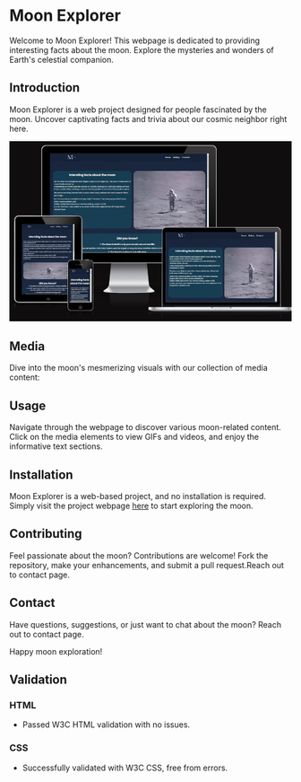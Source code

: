 # Moon Explorer

Welcome to Moon Explorer! This webpage is dedicated to providing interesting facts about the moon. Explore the mysteries and wonders of Earth's celestial companion.

## Introduction
Moon Explorer is a web project designed for people fascinated by the moon. Uncover captivating facts and trivia about our cosmic neighbor right here.

![img](assets/images/bilde.png)
## Media
Dive into the moon's mesmerizing visuals with our collection of media content:

## Usage
Navigate through the webpage to discover various moon-related content. Click on the media elements to view GIFs and videos, and enjoy the informative text sections.

## Installation
Moon Explorer is a web-based project, and no installation is required. Simply visit the project webpage [here](https://mohamedaliabdikarim.github.io/Projeckt-one/) to start exploring the moon.

## Contributing
Feel passionate about the moon? Contributions are welcome! Fork the repository, make your enhancements, and submit a pull request.Reach out to contact page.



## Contact
Have questions, suggestions, or just want to chat about the moon? Reach out to contact page.

Happy moon exploration!



## Validation


### HTML
- Passed W3C HTML validation with no issues.

### CSS
- Successfully validated with W3C CSS, free from errors.

